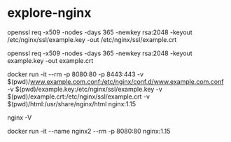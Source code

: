 # explore-nginx


openssl req -x509 -nodes -days 365 -newkey rsa:2048 -keyout /etc/nginx/ssl/example.key -out /etc/nginx/ssl/example.crt

openssl req -x509 -nodes -days 365 -newkey rsa:2048 -keyout example.key -out example.crt


docker run -it --rm -p 8080:80 -p 8443:443 -v $(pwd)/www.example.com.conf:/etc/nginx/conf.d/www.example.com.conf -v $(pwd)/example.key:/etc/nginx/ssl/example.key -v $(pwd)/example.crt:/etc/nginx/ssl/example.crt -v $(pwd)/html:/usr/share/nginx/html nginx:1.15


nginx -V

docker run -it --name nginx2 --rm -p 8080:80 nginx:1.15
